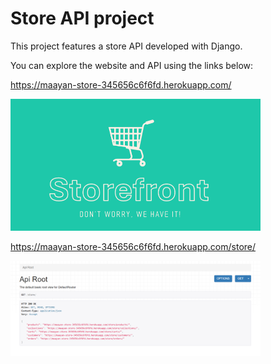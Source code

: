 # Store API project

This project features a store API developed with Django.

You can explore the website and API using the links below:

https://maayan-store-345656c6f6fd.herokuapp.com/

<img src="https://github.com/MaayanBah/storefront/blob/ebdf53b7b3f79f52621c6690bd41ee4fde2e9d38/github_images/homepage.png" alt="Image Alt Text" width="400"/>

https://maayan-store-345656c6f6fd.herokuapp.com/store/

<img src="https://github.com/MaayanBah/storefront/blob/ebdf53b7b3f79f52621c6690bd41ee4fde2e9d38/github_images/store.png" alt="Image Alt Text" width="400"/>
